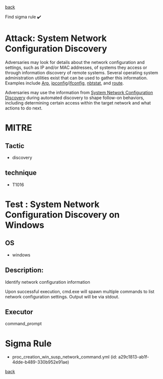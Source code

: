 
[back](../index.md)

Find sigma rule :heavy_check_mark: 

# Attack: System Network Configuration Discovery 

Adversaries may look for details about the network configuration and settings, such as IP and/or MAC addresses, of systems they access or through information discovery of remote systems. Several operating system administration utilities exist that can be used to gather this information. Examples include [Arp](https://attack.mitre.org/software/S0099), [ipconfig](https://attack.mitre.org/software/S0100)/[ifconfig](https://attack.mitre.org/software/S0101), [nbtstat](https://attack.mitre.org/software/S0102), and [route](https://attack.mitre.org/software/S0103).

Adversaries may use the information from [System Network Configuration Discovery](https://attack.mitre.org/techniques/T1016) during automated discovery to shape follow-on behaviors, including determining certain access within the target network and what actions to do next. 

# MITRE
## Tactic
  - discovery


## technique
  - T1016


# Test : System Network Configuration Discovery on Windows
## OS
  - windows


## Description:
Identify network configuration information

Upon successful execution, cmd.exe will spawn multiple commands to list network configuration settings. Output will be via stdout.


## Executor
command_prompt

# Sigma Rule
 - proc_creation_win_susp_network_command.yml (id: a29c1813-ab1f-4dde-b489-330b952e91ae)



[back](../index.md)
